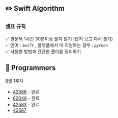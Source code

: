 ## ✏️ Swift Algorithm

### 셀프 규칙 <br>

✅ 한문제 1시간 30분이상 풀지 않기 (답지 보고 다시 풀기) </br>
✅ 언어 : _`Swift`_ , 플랫폼에서 미 지원하는 경우 : _`python`_ </br>
✅ 사용한 방법과 간단한 풀이를 정리하기 <br>

## 📌 Programmers

8월 1주차

- [42586](./Links/42586.md) - 완료
- [62048](./Links/62048.md) - 완료
- [42583](./Links/42583.md) - 완료
- [42587](https://programmers.co.kr/learn/courses/30/lessons/42587)
